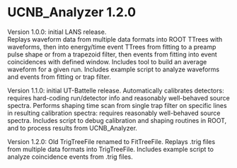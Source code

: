 UCNB_Analyzer 1.2.0
===========================

Version 1.0.0: initial LANS release.  
Replays waveform data from multiple data formats into ROOT TTrees with waveforms, then into energy/time event TTrees from fitting to a preamp pulse shape or from a trapezoid filter, then events from fitting into event coincidences with defined window.  Includes tool to build an average waveform for a given run.  Includes example script to analyze waveforms and events from fitting or trap filter.

Version 1.1.0: initial UT-Battelle release.
Automatically calibrates detectors: requires hard-coding run/detector info and reasonably well-behaved source spectra.  Performs shaping time scan from single trap filter on specific lines in resulting calibration spectra: requires reasonably well-behaved source spectra.  Includes script to debug calibration and shaping routines in ROOT, and to process results from UCNB_Analyzer.

Version 1.2.0:
Old TrigTreeFile renamed to FitTreeFile.  Replays .trig files from multiple data formats into TrigTreeFile.  Includes example script to analyze coincidence events from .trig files.